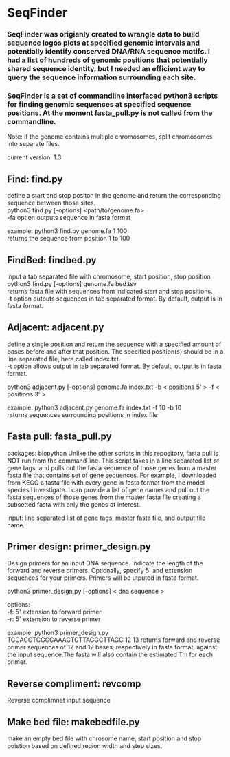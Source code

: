 # SeqFinder

### SeqFinder was origianly created to wrangle data to build sequence logos plots at specified genomic intervals and potentially identify conserved DNA/RNA sequence motifs. I had a list of hundreds of genomic positions that potentially shared sequence identity, but I needed an efficient way to query the sequence information surrounding each site. 

### SeqFinder is a set of commandline interfaced python3 scripts for finding genomic sequences at specified sequence positions. At the moment fasta_pull.py is not called from the commandline.  

Note: if the genome contains multiple chromosomes, split chromosomes into separate files. 

current version: 1.3

## Find: find.py
define a start and stop positon in the genome and return the corresponding sequence between those sites.\
python3 find.py [-options] <path/to/genome.fa> <start> <stop>\
-fa option outputs sequence in fasta format
  
example: python3 find.py genome.fa 1 100\
returns the sequence from position 1 to 100


## FindBed: findbed.py
input a tab separated file with chromosome, start position, stop position\
python3 find.py [-options] genome.fa bed.tsv\
returns fasta file with sequences from indicated start and stop positions. \
-t option outputs sequences in tab separated format. By default, output is in fasta format.


## Adjacent: adjacent.py
define a single position and return the sequence with a specified amount of bases before and after that position.
The specified position(s) should be in a line separated file, here called index.txt. \
-t option allows output in tab separated format. By default, output is in fasta format.

python3 adjacent.py [-options] genome.fa index.txt -b < positions 5' > -f < positions 3' >

example: python3 adjacent.py genome.fa index.txt -f 10 -b 10\
returns sequences surrounding positions in index file

## Fasta pull: fasta_pull.py
packages: biopython
Unlike the other scripts in this repository, fasta pull is NOT run from the command line. This script takes in a line separated list of gene tags, and pulls out the fasta sequence of those genes from a master fasta file that contains set of gene sequences. For example, I downloaded from KEGG a fasta file with every gene in fasta format from the model species I investigate. I can provide a list of gene names and pull out the fasta sequences of those genes from the master fasta file creating a subsetted fasta with only the genes of interest. 

input: line separated list of gene tags, master fasta file, and output file name. 

## Primer design: primer_design.py
Design primers for an input DNA sequence. Indicate the length of the forward and reverse primers. Optionally, specify 5' and extension sequences for your primers. Primers will be utputed in fasta format. 

python3 primer_design.py [-options] < dna sequence >

options:\
-f: 5' extension to forward primer\
-r: 5' extension to reverse primer

example: python3 primer_design.py TGCAGCTCGGCAAACTCTTAGGCTTAGC 12 13
returns forward and reverse primer sequences of 12 and 12 bases, respectively in fasta format, against the input sequence.The fasta will also contain the estimated Tm for each primer.  

## Reverse compliment: revcomp
Reverse complimnet input sequence

## Make bed file: makebedfile.py
make an empty bed file with chrosome name, start position and stop poistion based on defined region width and step sizes.
